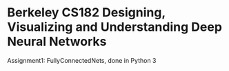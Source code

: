 # Berkeley CS182 Designing, Visualizing and Understanding Deep Neural Networks

Assignment1: FullyConnectedNets, done in Python 3
